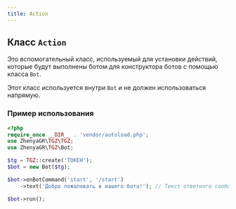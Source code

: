 ```yaml
---
title: Action
---
```


## Класс `Action`
Это вспомогательный класс, используемый для установки действий, которые будут выполнены ботом для конструктора ботов с помощью класса `Bot`.

Этот класс используется внутри `Bot` и не должен использоваться напрямую.

### Пример использования
```php
<?php    
require_once __DIR__ . 'vendor/autoload.php';
use ZhenyaGR\TGZ\TGZ;
use ZhenyaGR\TGZ\Bot;

$tg = TGZ::create('ТОКЕН');
$bot = new Bot($tg);

$bot->onBotCommand('start', '/start')
    ->text('Добро пожаловать в нашего бота!'); // Текст ответного сообщения

$bot->run();
```